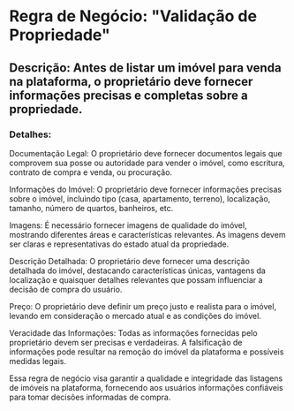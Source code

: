 # Regra de Negócio: "Validação de Propriedade"

## Descrição: Antes de listar um imóvel para venda na plataforma, o proprietário deve fornecer informações precisas e completas sobre a propriedade.

### Detalhes:

Documentação Legal: O proprietário deve fornecer documentos legais que comprovem sua posse ou autoridade para vender o imóvel, como escritura, contrato de compra e venda, ou procuração.

Informações do Imóvel: O proprietário deve fornecer informações precisas sobre o imóvel, incluindo tipo (casa, apartamento, terreno), localização, tamanho, número de quartos, banheiros, etc.

Imagens: É necessário fornecer imagens de qualidade do imóvel, mostrando diferentes áreas e características relevantes. As imagens devem ser claras e representativas do estado atual da propriedade.

Descrição Detalhada: O proprietário deve fornecer uma descrição detalhada do imóvel, destacando características únicas, vantagens da localização e quaisquer detalhes relevantes que possam influenciar a decisão de compra do usuário.

Preço: O proprietário deve definir um preço justo e realista para o imóvel, levando em consideração o mercado atual e as condições do imóvel.

Veracidade das Informações: Todas as informações fornecidas pelo proprietário devem ser precisas e verdadeiras. A falsificação de informações pode resultar na remoção do imóvel da plataforma e possíveis medidas legais.

Essa regra de negócio visa garantir a qualidade e integridade das listagens de imóveis na plataforma, fornecendo aos usuários informações confiáveis para tomar decisões informadas de compra.
